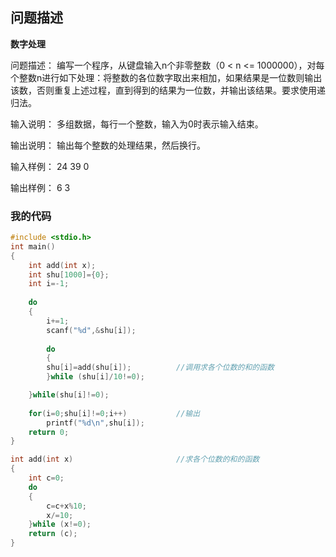 ## 问题描述

**数字处理**

问题描述：
编写一个程序，从键盘输入n个非零整数（0 < n <= 1000000），对每个整数n进行如下处理：将整数的各位数字取出来相加，如果结果是一位数则输出该数，否则重复上述过程，直到得到的结果为一位数，并输出该结果。要求使用递归法。

输入说明：
多组数据，每行一个整数，输入为0时表示输入结束。

输出说明：
输出每个整数的处理结果，然后换行。

输入样例：
24
39
0

输出样例：
6
3

### 我的代码

~~~c
#include <stdio.h>
int main()
{
	int add(int x);
	int shu[1000]={0};
	int i=-1;
	
	do
	{
		i+=1;
		scanf("%d",&shu[i]);
		
        do
		{
		shu[i]=add(shu[i]);          //调用求各个位数的和的函数
		}while (shu[i]/10!=0);

	}while(shu[i]!=0);
	
	for(i=0;shu[i]!=0;i++)           //输出
		printf("%d\n",shu[i]);
	return 0;
}

int add(int x)                       //求各个位数的和的函数
{
	int c=0;
	do
	{
		c=c+x%10;
		x/=10;
	}while (x!=0);
	return (c);
}
~~~

